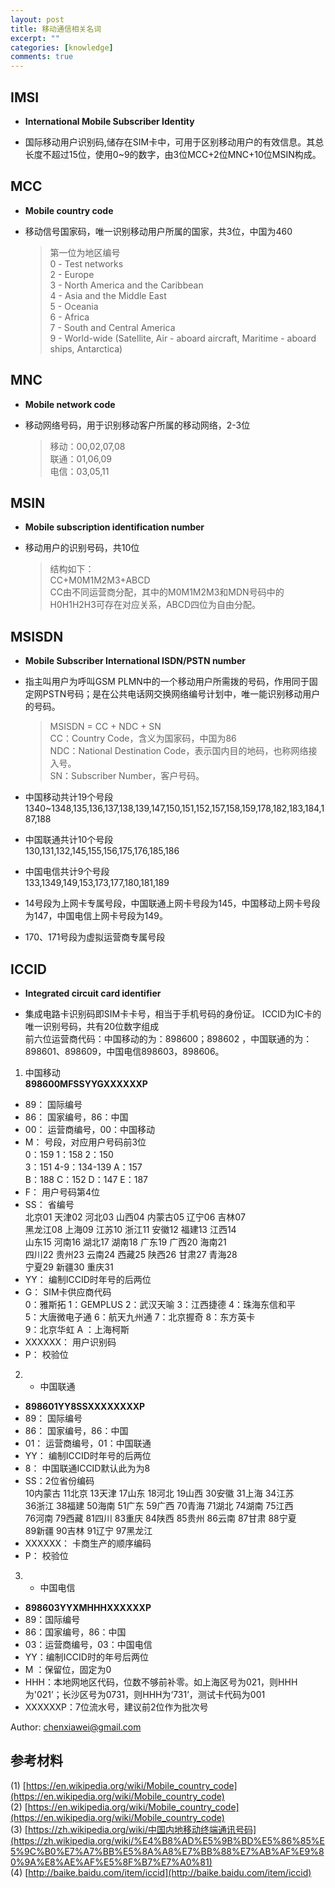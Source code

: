 ```yaml
---
layout: post
title: 移动通信相关名词
excerpt: ""
categories: [knowledge]
comments: true
---
```


## IMSI

*	**International Mobile Subscriber Identity**

*	国际移动用户识别码,储存在SIM卡中，可用于区别移动用户的有效信息。其总长度不超过15位，使用0~9的数字，由3位MCC+2位MNC+10位MSIN构成。

## MCC

*	**Mobile country code**

*	移动信号国家码，唯一识别移动用户所属的国家，共3位，中国为460

	> 第一位为地区编号  
	> 0 - Test networks  
	> 2 - Europe  
	> 3 - North America and the Caribbean  
	> 4 - Asia and the Middle East  
	> 5 - Oceania  
	> 6 - Africa  
	> 7 - South and Central America  
	> 9 - World-wide (Satellite, Air - aboard aircraft, Maritime - aboard ships, Antarctica)  

## MNC

*	**Mobile network code**

*	移动网络号码，用于识别移动客户所属的移动网络，2-3位

	> 移动：00,02,07,08  
	> 联通：01,06,09  
	> 电信：03,05,11  

## MSIN

*	**Mobile subscription identification number**

*	移动用户的识别号码，共10位

	> 结构如下：  
	> CC+M0M1M2M3+ABCD  
	> CC由不同运营商分配，其中的M0M1M2M3和MDN号码中的H0H1H2H3可存在对应关系，ABCD四位为自由分配。

## MSISDN 
*	**Mobile Subscriber International ISDN/PSTN number**

*	指主叫用户为呼叫GSM PLMN中的一个移动用户所需拨的号码，作用同于固定网PSTN号码；是在公共电话网交换网络编号计划中，唯一能识别移动用户的号码。

	> MSISDN = CC + NDC + SN  
	> CC：Country Code，含义为国家码，中国为86  
	> NDC：National Destination Code，表示国内目的地码，也称网络接入号。  
	> SN：Subscriber Number，客户号码。

* 中国移动共计19个号段  
1340~1348,135,136,137,138,139,147,150,151,152,157,158,159,178,182,183,184,187,188

* 中国联通共计10个号段  
130,131,132,145,155,156,175,176,185,186

* 中国电信共计9个号段  
133,1349,149,153,173,177,180,181,189

* 14号段为上网卡专属号段，中国联通上网卡号段为145，中国移动上网卡号段为147，中国电信上网卡号段为149。

* 170、171号段为虚拟运营商专属号段

## ICCID

*	**Integrated circuit card identifier**

* 集成电路卡识别码即SIM卡卡号，相当于手机号码的身份证。 ICCID为IC卡的唯一识别号码，共有20位数字组成  
前六位运营商代码：中国移动的为：898600；898602 ，中国联通的为：898601、898609，中国电信898603，898606。

1. 中国移动  
**898600MFSSYYGXXXXXXP**  
 * 89： 国际编号  
 * 86： 国家编号，86：中国  
 * 00： 运营商编号，00：中国移动  
 * M： 号段，对应用户号码前3位  
   0：159 1：158 2：150  
   3：151 4-9：134-139 A：157  
   B：188 C：152 D：147 E：187  
 * F： 用户号码第4位  
 * SS： 省编号  
   北京01 天津02 河北03 山西04 内蒙古05 辽宁06 吉林07  
   黑龙江08 上海09 江苏10 浙江11 安徽12 福建13 江西14  
   山东15 河南16 湖北17 湖南18 广东19 广西20 海南21  
   四川22 贵州23 云南24 西藏25 陕西26 甘肃27 青海28  
   宁夏29 新疆30 重庆31  
 * YY： 编制ICCID时年号的后两位  
 * G： SIM卡供应商代码  
   0：雅斯拓 1：GEMPLUS 2：武汉天喻 3：江西捷德 4：珠海东信和平  
   5：大唐微电子通 6：航天九州通 7：北京握奇 8：东方英卡  
   9：北京华虹 A ：上海柯斯  
 * XXXXXX： 用户识别码  
 * P： 校验位

2. * 中国联通  
 * **898601YY8SSXXXXXXXXP**  
 * 89： 国际编号  
 * 86： 国家编号，86：中国  
 * 01： 运营商编号，01：中国联通  
 * YY： 编制ICCID时年号的后两位  
 * 8： 中国联通ICCID默认此为为8  
 * SS：2位省份编码  
   10内蒙古 11北京 13天津 17山东 18河北 19山西 30安徽 31上海 34江苏  
   36浙江 38福建 50海南 51广东 59广西 70青海 71湖北 74湖南 75江西  
   76河南 79西藏 81四川 83重庆 84陕西 85贵州 86云南 87甘肃 88宁夏  
   89新疆 90吉林 91辽宁 97黑龙江  
 * XXXXXX： 卡商生产的顺序编码  
 * P： 校验位  

3. * 中国电信  
 * **898603YYXMHHHXXXXXXP**  
 * 89：国际编号  
 * 86：国家编号，86：中国  
 * 03：运营商编号，03：中国电信  
 * YY：编制ICCID时的年号后两位  
 * M ：保留位，固定为0  
 * HHH：本地网地区代码，位数不够前补零。如上海区号为021，则HHH为'021’；长沙区号为0731，则HHH为‘731’，测试卡代码为001  
 * XXXXXXP：7位流水号，建议前2位作为批次号  

Author: chenxiawei@gmail.com   

## 参考材料

(1) [https://en.wikipedia.org/wiki/Mobile_country_code](https://en.wikipedia.org/wiki/Mobile_country_code)   
(2) [https://en.wikipedia.org/wiki/Mobile_country_code](https://en.wikipedia.org/wiki/Mobile_country_code)  
(3) [https://zh.wikipedia.org/wiki/中国内地移动终端通讯号码](https://zh.wikipedia.org/wiki/%E4%B8%AD%E5%9B%BD%E5%86%85%E5%9C%B0%E7%A7%BB%E5%8A%A8%E7%BB%88%E7%AB%AF%E9%80%9A%E8%AE%AF%E5%8F%B7%E7%A0%81)  
(4) [http://baike.baidu.com/item/iccid](http://baike.baidu.com/item/iccid)  



